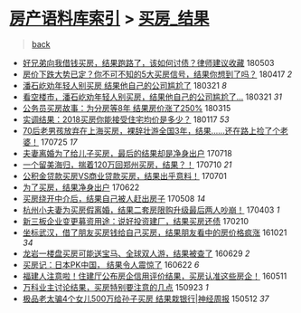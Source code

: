 [房产语料库索引](../../README.md)  > [买房_结果](买房_结果.md)
====
> [back](../README.md)

- [好兄弟向我借钱买房，结果跑路了，该如何讨债？律师建议收藏](http://jkwz.applinzi.com/ittc/7098924578275591175.html#%E5%A5%BD%E5%85%84%E5%BC%9F%E5%90%91%E6%88%91%E5%80%9F%E9%92%B1%E4%B9%B0%E6%88%BF%EF%BC%8C%E7%BB%93%E6%9E%9C%E8%B7%91%E8%B7%AF%E4%BA%86%EF%BC%8C%E8%AF%A5%E5%A6%82%E4%BD%95%E8%AE%A8%E5%80%BA%EF%BC%9F%E5%BE%8B%E5%B8%88%E5%BB%BA%E8%AE%AE%E6%94%B6%E8%97%8F) 180503  
- [房价下跌大势已定？你不可不知的5大买房信号，结果你想到了吗？](http://jkwz.applinzi.com/ittc/7092897775304049681.html#%E6%88%BF%E4%BB%B7%E4%B8%8B%E8%B7%8C%E5%A4%A7%E5%8A%BF%E5%B7%B2%E5%AE%9A%EF%BC%9F%E4%BD%A0%E4%B8%8D%E5%8F%AF%E4%B8%8D%E7%9F%A5%E7%9A%845%E5%A4%A7%E4%B9%B0%E6%88%BF%E4%BF%A1%E5%8F%B7%EF%BC%8C%E7%BB%93%E6%9E%9C%E4%BD%A0%E6%83%B3%E5%88%B0%E4%BA%86%E5%90%97%EF%BC%9F) 180417 *2* 
- [潘石屹劝年轻人别买房 结果他自己的公司尴尬了](http://jkwz.applinzi.com/ittc/7082932866579432464.html#%E6%BD%98%E7%9F%B3%E5%B1%B9%E5%8A%9D%E5%B9%B4%E8%BD%BB%E4%BA%BA%E5%88%AB%E4%B9%B0%E6%88%BF+%E7%BB%93%E6%9E%9C%E4%BB%96%E8%87%AA%E5%B7%B1%E7%9A%84%E5%85%AC%E5%8F%B8%E5%B0%B4%E5%B0%AC%E4%BA%86) 180321 *8* 
- [看空楼市，潘石屹劝年轻人别买房，结果他自己的公司尴尬了…](http://jkwz.applinzi.com/ittc/7082932647833895943.html#%E7%9C%8B%E7%A9%BA%E6%A5%BC%E5%B8%82%EF%BC%8C%E6%BD%98%E7%9F%B3%E5%B1%B9%E5%8A%9D%E5%B9%B4%E8%BD%BB%E4%BA%BA%E5%88%AB%E4%B9%B0%E6%88%BF%EF%BC%8C%E7%BB%93%E6%9E%9C%E4%BB%96%E8%87%AA%E5%B7%B1%E7%9A%84%E5%85%AC%E5%8F%B8%E5%B0%B4%E5%B0%AC%E4%BA%86%E2%80%A6) 180321 *31* 
- [公务员买房故事：为分房等8年 结果房价涨了250%](http://jkwz.applinzi.com/ittc/7080668425028633606.html#%E5%85%AC%E5%8A%A1%E5%91%98%E4%B9%B0%E6%88%BF%E6%95%85%E4%BA%8B%EF%BC%9A%E4%B8%BA%E5%88%86%E6%88%BF%E7%AD%898%E5%B9%B4+%E7%BB%93%E6%9E%9C%E6%88%BF%E4%BB%B7%E6%B6%A8%E4%BA%86250%25) 180315  
- [实调结果：2018买房你能接受住宅均价是多少？](http://jkwz.applinzi.com/ittc/7059484762865927184.html#%E5%AE%9E%E8%B0%83%E7%BB%93%E6%9E%9C%EF%BC%9A2018%E4%B9%B0%E6%88%BF%E4%BD%A0%E8%83%BD%E6%8E%A5%E5%8F%97%E4%BD%8F%E5%AE%85%E5%9D%87%E4%BB%B7%E6%98%AF%E5%A4%9A%E5%B0%91%EF%BC%9F) 180117 *53* 
- [70后老男孩放弃在上海买房，裸辞壮游全国3年，结果……还在路上捡了个老婆！](http://jkwz.applinzi.com/ittc/6994150321772037136.html#70%E5%90%8E%E8%80%81%E7%94%B7%E5%AD%A9%E6%94%BE%E5%BC%83%E5%9C%A8%E4%B8%8A%E6%B5%B7%E4%B9%B0%E6%88%BF%EF%BC%8C%E8%A3%B8%E8%BE%9E%E5%A3%AE%E6%B8%B8%E5%85%A8%E5%9B%BD3%E5%B9%B4%EF%BC%8C%E7%BB%93%E6%9E%9C%E2%80%A6%E2%80%A6%E8%BF%98%E5%9C%A8%E8%B7%AF%E4%B8%8A%E6%8D%A1%E4%BA%86%E4%B8%AA%E8%80%81%E5%A9%86%EF%BC%81) 170725 *17* 
- [夫妻离婚为了给儿子买房，最后的结果却是净身出户](http://jkwz.applinzi.com/ittc/6991578807432381457.html#%E5%A4%AB%E5%A6%BB%E7%A6%BB%E5%A9%9A%E4%B8%BA%E4%BA%86%E7%BB%99%E5%84%BF%E5%AD%90%E4%B9%B0%E6%88%BF%EF%BC%8C%E6%9C%80%E5%90%8E%E7%9A%84%E7%BB%93%E6%9E%9C%E5%8D%B4%E6%98%AF%E5%87%80%E8%BA%AB%E5%87%BA%E6%88%B7) 170718  
- [一个留美海归，揣着120万回郑州买房，结果？！](http://jkwz.applinzi.com/ittc/6988745975437722629.html#%E4%B8%80%E4%B8%AA%E7%95%99%E7%BE%8E%E6%B5%B7%E5%BD%92%EF%BC%8C%E6%8F%A3%E7%9D%80120%E4%B8%87%E5%9B%9E%E9%83%91%E5%B7%9E%E4%B9%B0%E6%88%BF%EF%BC%8C%E7%BB%93%E6%9E%9C%EF%BC%9F%EF%BC%81) 170710 *21* 
- [公积金贷款买房VS商业贷款买房，结果出乎意料！](http://jkwz.applinzi.com/ittc/6985265401402229765.html#%E5%85%AC%E7%A7%AF%E9%87%91%E8%B4%B7%E6%AC%BE%E4%B9%B0%E6%88%BFVS%E5%95%86%E4%B8%9A%E8%B4%B7%E6%AC%BE%E4%B9%B0%E6%88%BF%EF%BC%8C%E7%BB%93%E6%9E%9C%E5%87%BA%E4%B9%8E%E6%84%8F%E6%96%99%EF%BC%81) 170701  
- [为了买房，结果净身出户](http://jkwz.applinzi.com/ittc/6982074884887675908.html#%E4%B8%BA%E4%BA%86%E4%B9%B0%E6%88%BF%EF%BC%8C%E7%BB%93%E6%9E%9C%E5%87%80%E8%BA%AB%E5%87%BA%E6%88%B7) 170622  
- [买房绕开中介后，结果自己被人赶出房子](http://jkwz.applinzi.com/ittc/6965392997620384772.html#%E4%B9%B0%E6%88%BF%E7%BB%95%E5%BC%80%E4%B8%AD%E4%BB%8B%E5%90%8E%EF%BC%8C%E7%BB%93%E6%9E%9C%E8%87%AA%E5%B7%B1%E8%A2%AB%E4%BA%BA%E8%B5%B6%E5%87%BA%E6%88%BF%E5%AD%90) 170508 *14* 
- [杭州小夫妻为买房假离婚，结果二套房限购升级最后两人吵崩！](http://jkwz.applinzi.com/ittc/6952344430806828036.html#%E6%9D%AD%E5%B7%9E%E5%B0%8F%E5%A4%AB%E5%A6%BB%E4%B8%BA%E4%B9%B0%E6%88%BF%E5%81%87%E7%A6%BB%E5%A9%9A%EF%BC%8C%E7%BB%93%E6%9E%9C%E4%BA%8C%E5%A5%97%E6%88%BF%E9%99%90%E8%B4%AD%E5%8D%87%E7%BA%A7%E6%9C%80%E5%90%8E%E4%B8%A4%E4%BA%BA%E5%90%B5%E5%B4%A9%EF%BC%81) 170403 *1* 
- [新三板企业变更募资用途：说好投资建厂，结果买房还债](http://jkwz.applinzi.com/ittc/6933060868421190660.html#%E6%96%B0%E4%B8%89%E6%9D%BF%E4%BC%81%E4%B8%9A%E5%8F%98%E6%9B%B4%E5%8B%9F%E8%B5%84%E7%94%A8%E9%80%94%EF%BC%9A%E8%AF%B4%E5%A5%BD%E6%8A%95%E8%B5%84%E5%BB%BA%E5%8E%82%EF%BC%8C%E7%BB%93%E6%9E%9C%E4%B9%B0%E6%88%BF%E8%BF%98%E5%80%BA) 170210  
- [坐标武汉，借了朋友买房钱给自己买房，结果朋友看中的房价格疯涨](http://jkwz.applinzi.com/ittc/6891408792809374724.html#%E5%9D%90%E6%A0%87%E6%AD%A6%E6%B1%89%EF%BC%8C%E5%80%9F%E4%BA%86%E6%9C%8B%E5%8F%8B%E4%B9%B0%E6%88%BF%E9%92%B1%E7%BB%99%E8%87%AA%E5%B7%B1%E4%B9%B0%E6%88%BF%EF%BC%8C%E7%BB%93%E6%9E%9C%E6%9C%8B%E5%8F%8B%E7%9C%8B%E4%B8%AD%E7%9A%84%E6%88%BF%E4%BB%B7%E6%A0%BC%E7%96%AF%E6%B6%A8) 161021 *34* 
- [龙岩一楼盘买房可能送宝马、全球双人游，结果被查了](http://jkwz.applinzi.com/ittc/6849249275263058948.html#%E9%BE%99%E5%B2%A9%E4%B8%80%E6%A5%BC%E7%9B%98%E4%B9%B0%E6%88%BF%E5%8F%AF%E8%83%BD%E9%80%81%E5%AE%9D%E9%A9%AC%E3%80%81%E5%85%A8%E7%90%83%E5%8F%8C%E4%BA%BA%E6%B8%B8%EF%BC%8C%E7%BB%93%E6%9E%9C%E8%A2%AB%E6%9F%A5%E4%BA%86) 160629 *2* 
- [买房记：日本PK中国， 结果令人震惊了](http://jkwz.applinzi.com/ittc/6846507191254909956.html#%E4%B9%B0%E6%88%BF%E8%AE%B0%EF%BC%9A%E6%97%A5%E6%9C%ACPK%E4%B8%AD%E5%9B%BD%EF%BC%8C+%E7%BB%93%E6%9E%9C%E4%BB%A4%E4%BA%BA%E9%9C%87%E6%83%8A%E4%BA%86) 160622 *6* 
- [福建人注意啦！住建厅公布房企信用评价结果，买房认准这些房企！](http://jkwz.applinzi.com/ittc/6830993384533394436.html#%E7%A6%8F%E5%BB%BA%E4%BA%BA%E6%B3%A8%E6%84%8F%E5%95%A6%EF%BC%81%E4%BD%8F%E5%BB%BA%E5%8E%85%E5%85%AC%E5%B8%83%E6%88%BF%E4%BC%81%E4%BF%A1%E7%94%A8%E8%AF%84%E4%BB%B7%E7%BB%93%E6%9E%9C%EF%BC%8C%E4%B9%B0%E6%88%BF%E8%AE%A4%E5%87%86%E8%BF%99%E4%BA%9B%E6%88%BF%E4%BC%81%EF%BC%81) 160511  
- [万科业主讨论结果，买房特别要注意的几点](http://jkwz.applinzi.com/ittc/6745277328873882628.html#%E4%B8%87%E7%A7%91%E4%B8%9A%E4%B8%BB%E8%AE%A8%E8%AE%BA%E7%BB%93%E6%9E%9C%EF%BC%8C%E4%B9%B0%E6%88%BF%E7%89%B9%E5%88%AB%E8%A6%81%E6%B3%A8%E6%84%8F%E7%9A%84%E5%87%A0%E7%82%B9) 150923 *1* 
- [极品老太骗4个女儿500万给孙子买房 结果栽银行|神经周报](http://jkwz.applinzi.com/ittc/547650611410598541.html#%E6%9E%81%E5%93%81%E8%80%81%E5%A4%AA%E9%AA%974%E4%B8%AA%E5%A5%B3%E5%84%BF500%E4%B8%87%E7%BB%99%E5%AD%99%E5%AD%90%E4%B9%B0%E6%88%BF+%E7%BB%93%E6%9E%9C%E6%A0%BD%E9%93%B6%E8%A1%8C%7C%E7%A5%9E%E7%BB%8F%E5%91%A8%E6%8A%A5) 150512 *37* 
